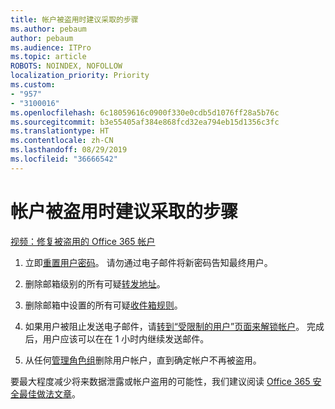 ```yaml
---
title: 帐户被盗用时建议采取的步骤
ms.author: pebaum
author: pebaum
ms.audience: ITPro
ms.topic: article
ROBOTS: NOINDEX, NOFOLLOW
localization_priority: Priority
ms.custom:
- "957"
- "3100016"
ms.openlocfilehash: 6c18059616c0900f330e0cdb5d1076ff28a5b76c
ms.sourcegitcommit: b3e55405af384e868fcd32ea794eb15d1356c3fc
ms.translationtype: HT
ms.contentlocale: zh-CN
ms.lasthandoff: 08/29/2019
ms.locfileid: "36666542"
---
```

# <a name="recommended-steps-to-take-if-an-account-is-compromised"></a>帐户被盗用时建议采取的步骤

[视频：修复被盗用的 Office 365 帐户](https://www.microsoft.com/videoplayer/embed/RE2jvOb?pid=ocpVideo0-innerdiv-oneplayer&amp;postJsllMsg=true&amp;maskLevel=20&amp;autoplay=true)
  
1. 立即[重置用户密码](https://support.office.com/article/7a5d073b-7fae-4aa5-8f96-9ecd041aba9c)。 请勿通过电子邮件将新密码告知最终用户。

2. 删除邮箱级别的所有可疑[转发地址](https://support.office.com/article/ab5eb117-0f22-4fa7-a662-3a6bdb0add74)。

3. 删除邮箱中设置的所有可疑[收件箱规则](https://support.office.com/article/1433E3A0-7FB0-4999-B536-50E05CB67FED)。

4. 如果用户被阻止发送电子邮件，请[转到“受限制的用户”页面来解锁帐户](https://protection.office.com/?hash=/restrictedusers)。 完成后，用户应该可以在在 1 小时内继续发送邮件。

5. 从任何[管理角色组](https://support.office.com/article/eac4d046-1afd-4f1a-85fc-8219c79e1504)删除用户帐户，直到确定帐户不再被盗用。

要最大程度减少将来数据泄露或帐户盗用的可能性，我们建议阅读 [Office 365 安全最佳做法文章](https://support.office.com/article/9295e396-e53d-49b9-ae9b-0b5828cdedc3)。
  